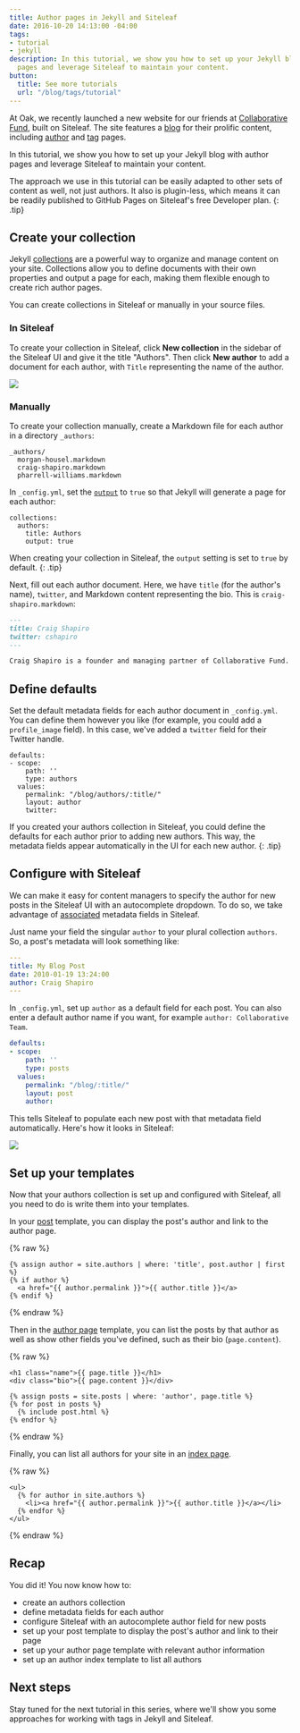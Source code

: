 ```yaml
---
title: Author pages in Jekyll and Siteleaf
date: 2016-10-20 14:13:00 -04:00
tags:
- tutorial
- jekyll
description: In this tutorial, we show you how to set up your Jekyll blog with author
  pages and leverage Siteleaf to maintain your content.
button:
  title: See more tutorials
  url: "/blog/tags/tutorial"
---
```


At Oak, we recently launched a new website for our friends at [Collaborative Fund](http://www.collaborativefund.com/), built on Siteleaf. The site features a [blog](http://www.collaborativefund.com/blog/) for their prolific content, including [author](http://www.collaborativefund.com/blog/authors/morgan/) and [tag](http://www.collaborativefund.com/blog/tags/featured/) pages.

In this tutorial, we show you how to set up your Jekyll blog with author pages and leverage Siteleaf to maintain your content.


The approach we use in this tutorial can be easily adapted to other sets of content as well, not just authors. It also is plugin-less, which means it can be readily published to GitHub Pages on Siteleaf's free Developer plan.
{: .tip}

## Create your collection

Jekyll [collections](https://jekyllrb.com/docs/collections/) are a powerful way to organize and manage content on your site. Collections allow you to define documents with their own properties and output a page for each, making them flexible enough to create rich author pages.

You can create collections in Siteleaf or manually in your source files.

### In Siteleaf

To create your collection in Siteleaf, click **New collection** in the sidebar of the Siteleaf UI and give it the title "Authors". Then click **New author** to add a document for each author, with `Title` representing the name of the author.

![](/uploads/author-collection.png)

### Manually

To create your collection manually, create a Markdown file for each author in a directory `_authors`:

```
_authors/
  morgan-housel.markdown
  craig-shapiro.markdown
  pharrell-williams.markdown
```

In `_config.yml`, set the [`output`](https://jekyllrb.com/docs/collections/#step-3-optionally-render-your-collections-documents-into-independent-files) to `true` so that Jekyll will generate a page for each author:

```
collections:
  authors:
    title: Authors
    output: true
```

When creating your collection in Siteleaf, the `output` setting is set to `true` by default.
{: .tip}

Next, fill out each author document. Here, we have `title` (for the author's name), `twitter`, and Markdown content representing the bio. This is `craig-shapiro.markdown`:

```markdown
---
title: Craig Shapiro
twitter: cshapiro
---

Craig Shapiro is a founder and managing partner of Collaborative Fund.
```

## Define defaults

Set the default metadata fields for each author document in `_config.yml`. You can define them however you like (for example, you could add a `profile_image` field). In this case, we've added a `twitter` field for their Twitter handle.

```
defaults:
- scope:
    path: ''
    type: authors
  values:
    permalink: "/blog/authors/:title/"
    layout: author
    twitter: 
```

If you created your authors collection in Siteleaf, you could define the defaults for each author prior to adding new authors. This way, the metadata fields appear automatically in the UI for each new author.
{: .tip}

## Configure with Siteleaf

We can make it easy for content managers to specify the author for new posts in the Siteleaf UI with an autocomplete dropdown. To do so, we take advantage of [associated](https://learn.siteleaf.com/content/metadata/#collection-fields) metadata fields in Siteleaf.

Just name your field the singular `author` to your plural collection `authors`. So, a post's metadata will look something like:

```yml
---
title: My Blog Post
date: 2010-01-19 13:24:00
author: Craig Shapiro
---
```

In `_config.yml`, set up `author` as a default field for each post. You can also enter a default author name if you want, for example `author: Collaborative Team`.

```yml
defaults:
- scope:
    path: ''
    type: posts
  values:
    permalink: "/blog/:title/"
    layout: post
    author: 
```

This tells Siteleaf to populate each new post with that metadata field automatically. Here's how it looks in Siteleaf:

![](/uploads/author-select.gif)

## Set up your templates

Now that your authors collection is set up and configured with Siteleaf, all you need to do is write them into your templates.

In your [post](http://www.collaborativefund.com/blog/the-villain-test/) template, you can display the post's author and link to the author page.

{% raw %}
```liquid
{% assign author = site.authors | where: 'title', post.author | first %}
{% if author %}
  <a href="{{ author.permalink }}">{{ author.title }}</a>
{% endif %}
```
{% endraw %}

Then in the [author page](http://www.collaborativefund.com/blog/authors/craig/) template, you can list the posts by that author as well as show other fields you've defined, such as their bio (`page.content`).

{% raw %}
```liquid
<h1 class="name">{{ page.title }}</h1>
<div class="bio">{{ page.content }}</div>

{% assign posts = site.posts | where: 'author', page.title %}
{% for post in posts %}
  {% include post.html %}
{% endfor %}

```
{% endraw %}

Finally, you can list all authors for your site in an [index page](http://www.collaborativefund.com/blog/authors/).

{% raw %}
```liquid
<ul>
  {% for author in site.authors %}
    <li><a href="{{ author.permalink }}">{{ author.title }}</a></li>
  {% endfor %}
</ul>
```
{% endraw %}

## Recap

You did it! You now know how to:

- create an authors collection
- define metadata fields for each author
- configure Siteleaf with an autocomplete author field for new posts
- set up your post template to display the post's author and link to their page
- set up your author page template with relevant author information
- set up an author index template to list all authors

## Next steps

Stay tuned for the next tutorial in this series, where we'll show you some approaches for working with tags in Jekyll and Siteleaf.
